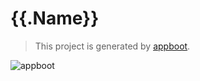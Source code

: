 # {{.Name}}

> This project is generated by [appboot](https://github.com/appboot/appboot).

![appboot](https://avatars2.githubusercontent.com/u/57008615?s=300)